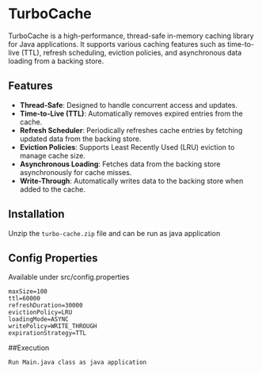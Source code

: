 
# TurboCache

TurboCache is a high-performance, thread-safe in-memory caching library for Java applications. It supports various caching features such as time-to-live (TTL), refresh scheduling, eviction policies, and asynchronous data loading from a backing store.

## Features

- **Thread-Safe**: Designed to handle concurrent access and updates.
- **Time-to-Live (TTL)**: Automatically removes expired entries from the cache.
- **Refresh Scheduler**: Periodically refreshes cache entries by fetching updated data from the backing store.
- **Eviction Policies**: Supports Least Recently Used (LRU) eviction to manage cache size.
- **Asynchronous Loading**: Fetches data from the backing store asynchronously for cache misses.
- **Write-Through**: Automatically writes data to the backing store when added to the cache.

## Installation
Unzip the `turbo-cache.zip` file and can be run as java application

## Config Properties
Available under src/config.properties
```properties
maxSize=100
ttl=60000
refreshDuration=30000
evictionPolicy=LRU
loadingMode=ASYNC
writePolicy=WRITE_THROUGH
expirationStrategy=TTL
```


##Execution
```bash
Run Main.java class as java application
```

